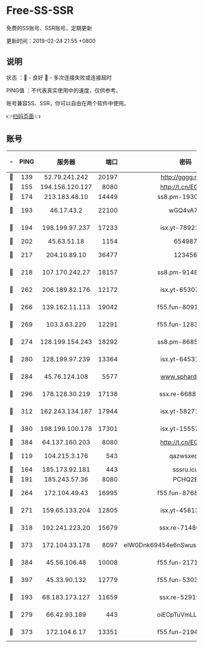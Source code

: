 # Free-SS-SSR

免费的SS账号、SSR账号，定期更新

更新时间：2019-02-24 21:55 +0800

## 说明

状态     ：🙂 - 良好 🙁 - 多次连接失败或连接超时

PING值   ：不代表真实使用中的速度，仅供参考。

账号兼容SS、SSR，你可以自由在两个软件中使用。

👉[扫码页面](https://liesauer.github.io/free-ss-ssr.github.io/)👈

## 账号

|-|PING|服务器|端口|密码|加密方式|区域|
|:----:|:----:|:-----:|-----:|:----:|:----:|:----:|
|🙂|139|52.79.241.242|20197|http://gggg.rocks|chacha20|KR|
|🙂|155|194.156.120.127|8080|http://t.cn/EGJIyrl|rc4-md5|RU|
|🙂|174|213.183.48.10|14449|ss8.pm-19302630|rc4-md5|RU|
|🙂|193|46.17.43.2|22100|wGQ4vA7D|aes-256-gcm|RU|
|🙂|194|198.199.97.237|17233|isx.yt-78921785|aes-256-cfb|US|
|🙂|202|45.63.51.18|1154|654987|chacha20|US|
|🙂|217|204.10.89.10|36477|123456|aes-256-cfb|US|
|🙂|218|107.170.242.27|18157|ss8.pm-91485344|aes-256-cfb|US|
|🙂|262|206.189.82.176|12172|isx.yt-65307149|aes-256-cfb|SG|
|🙂|266|139.162.11.113|19042|f55.fun-80913463|aes-256-cfb|SG|
|🙂|269|103.3.63.220|12291|f55.fun-12834026|aes-256-cfb|SG|
|🙂|274|128.199.154.243|18292|ss8.pm-86852078|aes-256-cfb|SG|
|🙂|280|128.199.97.239|13364|isx.yt-64531028|aes-256-cfb|SG|
|🙂|284|45.76.124.108|5577|www.sphard.com|aes-256-cfb|AU|
|🙂|296|178.128.30.219|17138|ssx.re-66881258|aes-256-cfb|SG|
|🙂|312|162.243.134.187|17944|isx.yt-58271425|aes-256-cfb|US|
|🙂|380|198.199.100.178|17301|isx.yt-15557891|aes-256-cfb|US|
|🙂|384|64.137.160.203|8080|http://t.cn/EGJIyrl|rc4-md5|CA|
|🙂|119|104.215.3.176|543|qazwsxedc|aes-256-gcm|JP|
|🙂|164|185.173.92.181|443|sssru.icu|rc4-md5|RU|
|🙂|191|185.243.57.36|8080|PCHQ2E|rc4-md5|US|
|🙂|264|172.104.49.43|16995|f55.fun-87684540|aes-256-cfb|SG|
|🙂|271|159.65.133.204|12805|isx.yt-45813634|aes-256-cfb|SG|
|🙂|318|192.241.223.20|15679|ssx.re-71480022|aes-256-cfb|US|
|🙂|373|172.104.33.178|8097|eIW0Dnk69454e6nSwuspv9DmS201tQ0D|aes-256-cfb|SG|
|🙂|384|45.56.106.48|10008|f55.fun-21710471|aes-256-cfb|US|
|🙂|397|45.33.90.132|12779|f55.fun-53037025|aes-256-cfb|US|
|🙁|193|68.183.173.127|11659|ssx.re-52919740|aes-256-cfb|US|
|🙁|279|66.42.93.189|443|oiECpTuVmLLxk4Ts|aes-256-cfb|US|
|🙁|373|172.104.6.17|13351|f55.fun-21946143|aes-256-cfb|US|
